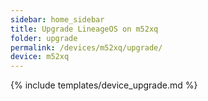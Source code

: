 ```yaml
---
sidebar: home_sidebar
title: Upgrade LineageOS on m52xq
folder: upgrade
permalink: /devices/m52xq/upgrade/
device: m52xq
---
```

{% include templates/device_upgrade.md %}
